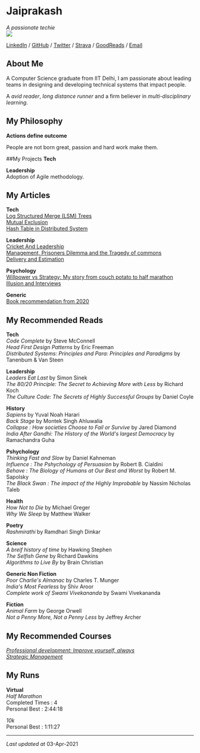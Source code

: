 # Jaiprakash

_A passionate techie_ <br>
![](https://user-images.githubusercontent.com/19921950/113431605-a2a82380-93f9-11eb-83cf-127d8f1cbe6c.jpg)

 [LinkedIn](http://linkedin.techiejai.com) / [GitHub](http://github.techiejai.com) / [Twitter](http://twitter.techiejai.com) / [Strava](http://strava.techiejai.com) / [GoodReads](http://goodreads.techiejai.com/) / [Email](mailto:techiejaiprakash@gmail.com)

## About Me

A Computer Science graduate from IIT Delhi, I am passionate about leading teams in designing and developing technical systems that impact people.

A _avid reader_, _long distance runner_ and a firm believer in _multi-disciplinary learning_.

## My Philosophy

**Actions define outcome** <br>

People are not born great, passion and hard work make them.

##My Projects
**Tech**


**Leadership**<br>
Adoption of Agile methodology.



## My Articles
**Tech**<br>
[Log Structured Merge (LSM) Trees](https://medium.com/codex/understanding-log-structured-merge-lsm-trees-c4a0039f17a8)<br>
[Mutual Exclusion](https://medium.com/swlh/mutual-exclusion-8ee27ea772c0)<br>
[Hash Table in Distributed System](https://techiejai.medium.com/hash-tables-in-distributed-system-52dac98801ae)<br>

**Leadership**<br>
[Cricket And Leadership](https://techiejai.medium.com/cricket-and-leadership-e8d9c0d0026c)<br>
[Management, Prisoners Dilemma and the Tragedy of commons](https://techiejai.medium.com/management-prisoners-dilemma-and-the-tragedy-of-the-commons-278b533094f6)<br>
[Delivery and Estimation](https://techiejai.medium.com/delivery-and-estimation-eeb704677dfc)<br>

**Psychology**<br>
[Willpower vs Strategy: My story from couch potato to half marathon](https://techiejai.medium.com/willpower-vs-strategy-my-story-from-couch-potato-to-half-marathon-what-it-means-in-leadership-7d2d1a037398)<br>
[Illusion and Interviews](https://techiejai.medium.com/illusions-and-interviews-84f9aaf38920)<br>

**Generic**<br>
[Book recommendation from 2020](https://techiejai.medium.com/recommendation-books-read-in-2020-d19b78a0da88)<br>

## My Recommended Reads
**Tech**<br>
_Code Complete_ by Steve McConnell<br>
_Head First Design Patterns_ by Eric Freeman<br>
_Distributed Systems: Principles and Para: Principles and Paradigms_ by Tanenbum & Van Steen<br>

**Leadership**<br>
_Leaders Eat Last_ by Simon Sinek<br>
_The 80/20 Principle: The Secret to Achieving More with Less_ by Richard Koch<br>
_The Culture Code: The Secrets of Highly Successful Groups_ by Daniel Coyle<br>

**History**<br>
_Sapiens_ by Yuval Noah Harari<br>
_Back Stage_ by Montek Singh Ahluwalia<br>
_Collapse : How societies Choose to Fail or Survive_ by Jared Diamond<br>
_India After Gandhi: The History of the World's largest Democracy_ by Ramachandra Guha<br>

**Pshychology**<br>
_Thinking Fast and Slow_ by Daniel Kahneman<br>
_Influence : The Pshychology of Persuasion_ by Robert B. Cialdini<br>
_Behave : The Biology of Humans at Our Best and Worst_ by Robert M. Sapolsky<br>
_The Black Swan : The impact of the Highly Improbable_ by Nassim Nicholas Taleb<br>

**Health**<br>
_How Not to Die_ by Michael Greger<br>
_Why We Sleep_ by Matthew Walker<br>

**Poetry**<br>
_Rashmirathi_ by Ramdhari Singh Dinkar<br>

**Science**<br>
_A breif history of time_ by Hawking Stephen<br>
_The Selfish Gene_ by Richard Dawkins<br>
_Algorithms to Live By_ by Brain Christian<br>

**Generic Non Fiction**<br>
_Poor Charlie's Almanac_ by Charles T. Munger<br>
_India's Most Fearless_ by Shiv Aroor<br>
_Complete work of Swami Vivekananda_ by Swami Vivekananda<br>

**Fiction**<br>
_Animal Farm_ by George Orwell<br>
_Not a Penny More, Not a Penny Less_ by Jeffrey Archer<br>


## My Recommended Courses
[_Professional development: Improve yourself, always_](https://www.coursera.org/learn/professional-development-improve-yourself/home/welcome)<br>
[_Strategic Management_](https://www.coursera.org/learn/strategic-management/home/welcome)<br>

## My Runs

**Virtual**<br>
_Half Marathon_ <br>
Completed Times : 4 <br>
Personal Best : 2:44:18 <br>

_10k_ <br>
Personal Best : 1:11:27 <br>

---
_Last updated at_ 03-Apr-2021
